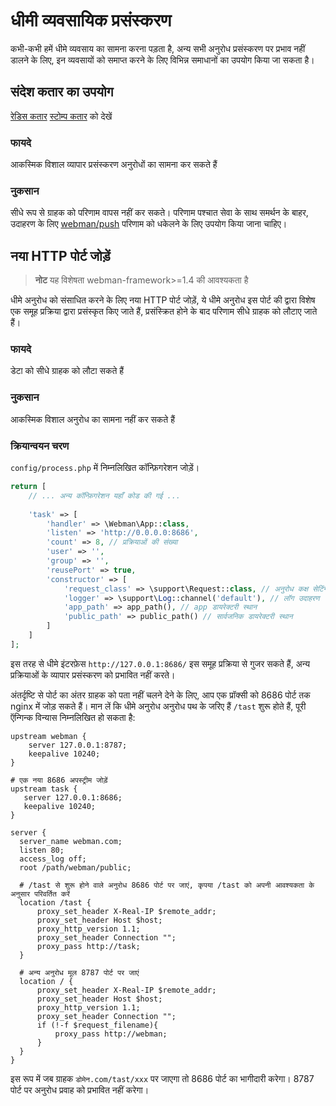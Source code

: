 # धीमी व्यवसायिक प्रसंस्करण

कभी-कभी हमें धीमे व्यवसाय का सामना करना पड़ता है, अन्य सभी अनुरोध प्रसंस्करण पर प्रभाव नहीं डालने के लिए, इन व्यवसायों को समाप्त करने के लिए विभिन्न समाधानों का उपयोग किया जा सकता है।

## संदेश कतार का उपयोग
[रेडिस कतार](../queue/redis.md) [स्टोम्प कतार](../queue/stomp.md) को देखें

### फायदे
आकस्मिक विशाल व्यापार प्रसंस्करण अनुरोधों का सामना कर सकते हैं

### नुकसान
सीधे रूप से ग्राहक को परिणाम वापस नहीं कर सकते। परिणाम पश्चात सेवा के साथ समर्थन के बाहर, उदाहरण के लिए [webman/push](https://www.workerman.net/plugin/2) परिणाम को धकेलने के लिए उपयोग किया जाना चाहिए।

## नया HTTP पोर्ट जोड़ें

> **नोट**
> यह विशेषता webman-framework>=1.4 की आवश्यकता है

धीमे अनुरोध को संसाधित करने के लिए नया HTTP पोर्ट जोड़ें, ये धीमे अनुरोध इस पोर्ट की द्वारा विशेष एक समूह प्रक्रिया द्वारा प्रसंस्कृत किए जाते हैं, प्रसंस्क्रित होने के बाद परिणाम सीधे ग्राहक को लौटाए जाते हैं।

### फायदे
डेटा को सीधे ग्राहक को लौटा सकते हैं

### नुकसान
आकस्मिक विशाल अनुरोध का सामना नहीं कर सकते हैं

### क्रियान्वयन चरण
`config/process.php` में निम्नलिखित कॉन्फ़िगरेशन जोड़ें।
```php
return [
    // ... अन्य कॉन्फ़िगरेशन यहाँ कोड की गई ...
    
    'task' => [
        'handler' => \Webman\App::class,
        'listen' => 'http://0.0.0.0:8686',
        'count' => 8, // प्रक्रियाओं की संख्या
        'user' => '',
        'group' => '',
        'reusePort' => true,
        'constructor' => [
            'request_class' => \support\Request::class, // अनुरोध कक्ष सेटिंग
            'logger' => \support\Log::channel('default'), // लॉग उदाहरण
            'app_path' => app_path(), // app डायरेक्टरी स्थान
            'public_path' => public_path() // सार्वजनिक डायरेक्टरी स्थान
        ]
    ]
];
```

इस तरह से धीमे इंटरफ़ेस `http://127.0.0.1:8686/` इस समूह प्रक्रिया से गुजर सकते हैं, अन्य प्रक्रियाओं के व्यापार प्रसंस्करण को प्रभावित नहीं करते।

अंतर्दृष्टि से पोर्ट का अंतर ग्राहक को पता नहीं चलने देने के लिए, आप एक प्रॉक्सी को 8686 पोर्ट तक nginx में जोड़ सकते हैं। मान लें कि धीमे अनुरोध अनुरोध पथ के जरिए हैं `/tast` शुरू होते हैं, पूरी ऍन्गिन्क विन्यास निम्नलिखित हो सकता है:
```nginx
upstream webman {
    server 127.0.0.1:8787;
    keepalive 10240;
}

# एक नया 8686 अपस्ट्रीम जोड़ें
upstream task {
   server 127.0.0.1:8686;
   keepalive 10240;
}

server {
  server_name webman.com;
  listen 80;
  access_log off;
  root /path/webman/public;

  # /tast से शुरू होने वाले अनुरोध 8686 पोर्ट पर जाएं, कृपया /tast को अपनी आवश्यकता के अनुसार परिवर्तित करें
  location /tast {
      proxy_set_header X-Real-IP $remote_addr;
      proxy_set_header Host $host;
      proxy_http_version 1.1;
      proxy_set_header Connection "";
      proxy_pass http://task;
  }

  # अन्य अनुरोध मूल 8787 पोर्ट पर जाएं
  location / {
      proxy_set_header X-Real-IP $remote_addr;
      proxy_set_header Host $host;
      proxy_http_version 1.1;
      proxy_set_header Connection "";
      if (!-f $request_filename){
          proxy_pass http://webman;
      }
  }
}
```
इस रूप में जब ग्राहक `डोमेन.com/tast/xxx` पर जाएगा तो 8686 पोर्ट का भागीदारी करेगा। 8787 पोर्ट पर अनुरोध प्रवाह को प्रभावित नहीं करेगा।
